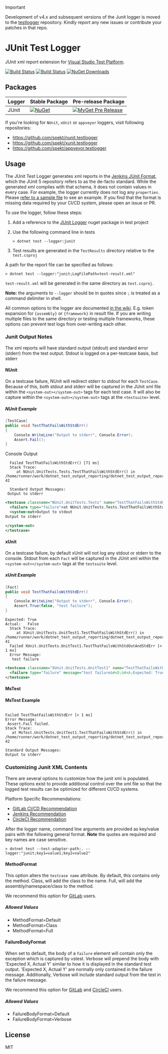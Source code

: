 > [!IMPORTANT]  
> Development of v4.x and subsequent versions of the Junit logger is moved to the [testlogger](https://github.com/spekt/testlogger) repository.
> Kindly report any new issues or contribute your patches in that repo.

# JUnit Test Logger

JUnit xml report extension for [Visual Studio Test Platform](https://github.com/microsoft/vstest).

[![Build Status](https://travis-ci.com/spekt/junit.testlogger.svg?branch=master)](https://travis-ci.com/spekt/junit.testlogger)
[![Build Status](https://ci.appveyor.com/api/projects/status/gsiaqo5g4gfk76kq?svg=true)](https://ci.appveyor.com/project/spekt/junit-testlogger)
[![NuGet Downloads](https://img.shields.io/nuget/dt/JunitXml.TestLogger)](https://www.nuget.org/packages/JunitXml.TestLogger/)

## Packages

| Logger | Stable Package | Pre-release Package |
| ------ | -------------- | ------------------- |
| JUnit | [![NuGet](https://img.shields.io/nuget/v/JUnitXml.TestLogger.svg)](https://www.nuget.org/packages/JUnitXml.TestLogger/) | [![MyGet Pre Release](https://img.shields.io/myget/spekt/vpre/junitxml.testlogger.svg)](https://www.myget.org/feed/spekt/package/nuget/JunitXml.TestLogger) |

If you're looking for `NUnit`, `xUnit` or `appveyor` loggers, visit following repositories:

- <https://github.com/spekt/nunit.testlogger>
- <https://github.com/spekt/xunit.testlogger>
- <https://github.com/spekt/appveyor.testlogger>

## Usage

The JUnit Test Logger generates xml reports in the [Jenkins JUnit Format](https://github.com/junit-team/junit5/blob/main/platform-tests/src/test/resources/jenkins-junit.xsd), which the JUnit 5 repository refers to as the de-facto standard. While the generated xml complies with that schema, it does not contain values in every case. For example, the logger currently does not log any `properties`. Please [refer to a sample file](docs/assets/TestResults.xml) to see an example. If you find that the format is missing data required by your CI/CD system, please open an issue or PR.

To use the logger, follow these steps:

1. Add a reference to the [JUnit Logger](https://www.nuget.org/packages/JUnitXml.TestLogger) nuget package in test project
2. Use the following command line in tests

   ```none
   > dotnet test --logger:junit
   ```

3. Test results are generated in the `TestResults` directory relative to the `test.csproj`

A path for the report file can be specified as follows:

```none
> dotnet test --logger:"junit;LogFilePath=test-result.xml"
```

`test-result.xml` will be generated in the same directory as `test.csproj`.

**Note:** the arguments to `--logger` should be in quotes since `;` is treated as a command delimiter in shell.

All common options to the logger are documented [in the wiki][config-wiki]. E.g.
token expansion for `{assembly}` or `{framework}` in result file. If you are writing multiple
files to the same directory or testing multiple frameworks, these options can prevent
test logs from over-writing each other.

[config-wiki]: https://github.com/spekt/testlogger/wiki/Logger-Configuration

### Junit Output Notes

The xml reports will have standard output (stdout) and standard error (stderr) from the test output. Stdout is logged on a per-testcase basis, but stderr

#### NUnit

On a testcase failure, NUnit will redirect stderr to stdout for each `TestCase`. Because of this, both stdout and stderr will be captured in the JUnit xml file within the `<system-out></system-out>` tags for each test case. It will also be capture within the `<system-out></system-out>` tags at the `<testsuite>` level.

##### NUnit Example
```csharp
[TestCase]
public void TestThatFailsWithStdErr()
{
    Console.WriteLine("Output to stderr", Console.Error);
    Assert.Fail();
}
```
Console Output
```
  Failed TestThatFailsWithStdErr() [71 ms]
  Stack Trace:
     at NUnit.UnitTests.Tests.TestThatFailsWithStdErr() in /home/runner/work/dotnet_test_output_reporting/dotnet_test_output_reporting/NUnit.UnitTests/UnitTest1.cs:line 42

  Standard Output Messages:
 Output to stderr
```

```xml
<testcase classname="NUnit.UnitTests.Tests" name="TestThatFailsWithStdOutAndStdErr()" time="0.0004670">
  <failure type="failure">at NUnit.UnitTests.Tests.TestThatFailsWithStdOutAndStdErr() in D:\Developer\dotnet_test_output_reporting\NUnit.UnitTests\UnitTest1.cs:line 50</failure>
  <system-out>Output to stdout
Output to stderr

</system-out>
</testcase>
```

#### xUnit

On a testcase failure, by default xUnit will not log any stdout or stderr to the console. Stdout from each `Fact` will be captured in the JUnit xml within the `<system-out></system-out>` tags at the `testsuite` level.

##### xUnit Example
```csharp
[Fact]
public void TestThatFailsWithStdErr()
{
    Console.WriteLine("Output to stderr", Console.Error);
    Assert.True(false, "test failure");
}
```
```
Expected: True
Actual:   False
  Stack Trace:
     at XUnit.UnitTests.UnitTest1.TestThatFailsWithStdErr() in /home/runner/work/dotnet_test_output_reporting/dotnet_test_output_reporting/XUnit.UnitTests/UnitTest1.cs:line 41
  Failed XUnit.UnitTests.UnitTest1.TestThatFailsWithStdOutAndStdErr [< 1 ms]
  Error Message:
   test failure
```
```xml
<testcase classname="XUnit.UnitTests.UnitTest1" name="TestThatFailsWithStdErr" time="0.0030326">
  <failure type="failure" message="test failure&#xD;&#xA;Expected: True&#xD;&#xA;Actual:   False">at XUnit.UnitTests.UnitTest1.TestThatFailsWithStdErr() in D:\Developer\dotnet_test_output_reporting\XUnit.UnitTests\UnitTest1.cs:line 41</failure>
</testcase>
```


#### MsTest

#### MsTest Example
```csharp

```
```
Failed TestThatFailsWithStdErr [< 1 ms]
Error Message:
 Assert.Fail failed. 
Stack Trace:
   at MsTest.UnitTests.UnitTest1.TestThatFailsWithStdErr() in /home/runner/work/dotnet_test_output_reporting/dotnet_test_output_reporting/MsTest.UnitTests/UnitTest1.cs:line 42

Standard Output Messages:
Output to stderr
```

### Customizing Junit XML Contents

There are several options to customize how the junit xml is populated. These options exist to
provide additional control over the xml file so that the logged test results can be optimized for different CI/CD systems.

Platform Specific Recommendations:

- [GitLab CI/CD Recommendation](/docs/gitlab-recommendation.md)
- [Jenkins Recommendation](/docs/jenkins-recommendation.md)
- [CircleCI Recommendation](/docs/circleci-recommendation.md)

After the logger name, command line arguments are provided as key/value pairs with the following general format. **Note** the quotes are required and key names are case sensitive.

```none
> dotnet test --test-adapter-path:. --logger:"junit;key1=value1;key2=value2"
```

#### MethodFormat

This option alters the `testcase name` attribute. By default, this contains only the method. Class, will add the class to the name. Full, will add the assembly/namespace/class to the method.

We recommend this option for [GitLab](/docs/gitlab-recommendation.md) users.

##### Allowed Values

- MethodFormat=Default
- MethodFormat=Class
- MethodFormat=Full

#### FailureBodyFormat

When set to default, the body of a `failure` element will contain only the exception which is captured by vstest. Verbose will prepend the body with 'Expected X, Actual Y' similar to how it is displayed in the standard test output. 'Expected X, Actual Y' are normally only contained in the failure message. Additionally, Verbose will include standard output from the test in the failure message.

We recommend this option for [GitLab](/docs/gitlab-recommendation.md) and [CircleCI](/docs/circleci-recommendation.md) users.

##### Allowed Values

- FailureBodyFormat=Default
- FailureBodyFormat=Verbose

## License

MIT

